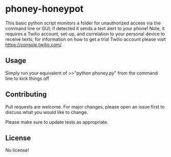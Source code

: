 # phoney-honeypot

This basic python script monitors a folder for unauthorized access via the command line or GUI; if detected it sends a text alert to your phone!  Note, it requires a Twilio account, set-up, and correlation to your personal device to receive texts; for information on how to get a trial Twilio account please visit https://console.twilio.com/.

## Usage

Simply run your equivalent of >>"python phoney.py" from the command line to kick things off

## Contributing

Pull requests are welcome. For major changes, please open an issue first
to discuss what you would like to change.

Please make sure to update tests as appropriate.

## License

No license!
